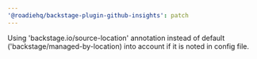 ```yaml
---
'@roadiehq/backstage-plugin-github-insights': patch
---
```


Using 'backstage.io/source-location' annotation instead of default ('backstage/managed-by-location) into account if it is noted in config file.
